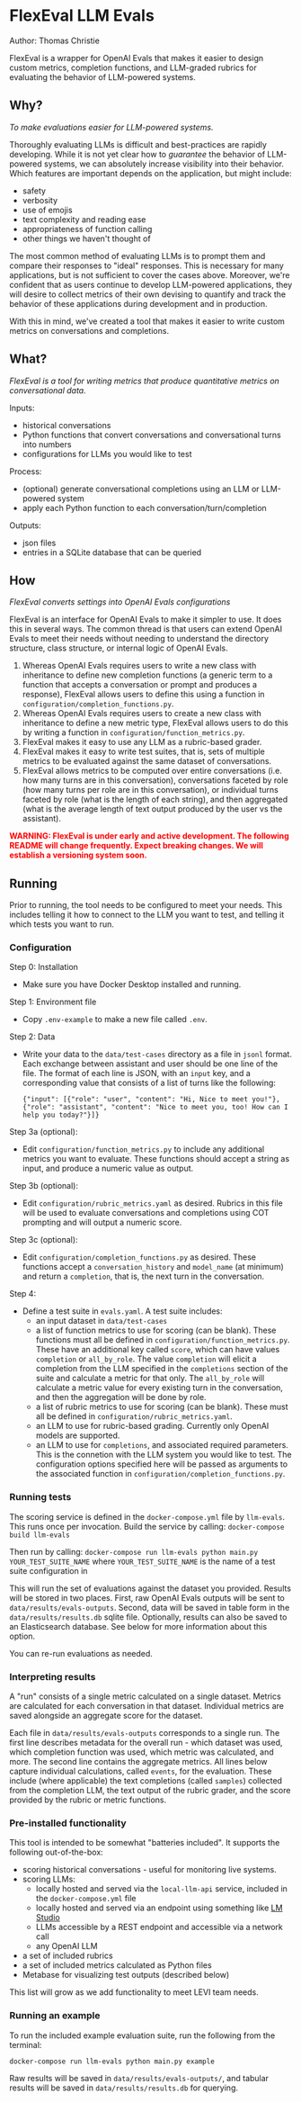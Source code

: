 # FlexEval LLM Evals

Author: Thomas Christie

FlexEval is a wrapper for OpenAI Evals that makes it easier to design custom metrics, completion functions, and LLM-graded rubrics for evaluating the behavior of LLM-powered systems. 

## Why?
*To make evaluations easier for LLM-powered systems.*

Thoroughly evaluating LLMs is difficult and best-practices are rapidly developing.  While it is not yet clear how to *guarantee* the behavior of LLM-powered systems, we can absolutely increase visibility into their behavior.  Which features are important depends on the application, but might include:
 - safety
 - verbosity
 - use of emojis
 - text complexity and reading ease
 - appropriateness of function calling
 - other things we haven't thought of

The most common method of evaluating LLMs is to prompt them and compare their responses to "ideal" responses. This is necessary for many applications, but is not sufficient to cover the cases above. Moreover, we're confident that as users continue to develop LLM-powered applications, they will desire to collect metrics of their own devising to quantify and track the behavior of these applications during development and in production.

With this in mind, we've created a tool that makes it easier to write custom metrics on conversations and completions. 

## What?
*FlexEval is a tool for writing metrics that produce quantitative metrics on conversational data.*

Inputs:
 - historical conversations
 - Python functions that convert conversations and conversational turns into numbers
 - configurations for LLMs you would like to test

Process:
 - (optional) generate conversational completions using an LLM or LLM-powered system
 - apply each Python function to each conversation/turn/completion

Outputs:
 - json files
 - entries in a SQLite database that can be queried

## How
*FlexEval converts settings into OpenAI Evals configurations*

FlexEval is an interface for OpenAI Evals to make it simpler to use. It does this in several ways.  The common thread is that users can extend OpenAI Evals to meet their needs without needing to understand the directory structure, class structure, or internal logic of OpenAI Evals.

1. Whereas OpenAI Evals requires users to write a new class with inheritance to define new completion functions (a generic term to a function that accepts a conversation or prompt and produces a response), FlexEval allows users to define this using a function in `configuration/completion_functions.py`.
2. Whereas OpenAI Evals requires users to create a new class with inheritance to define a new metric type, FlexEval allows users to do this by writing a function in `configuration/function_metrics.py`. 
3. FlexEval makes it easy to use any LLM as a rubric-based grader.
4. FlexEval makes it easy to write test suites, that is, sets of multiple metrics to be evaluated against the same dataset of conversations.
5. FlexEval allows metrics to be computed over entire conversations (i.e. how many turns are in this conversation), conversations faceted by role (how many turns per role are in this conversation), or individual turns faceted by role (what is the length of each string), and then aggregated (what is the average length of text output produced by the user vs the assistant). 

<span style="color: red;">**WARNING: FlexEval is under early and active development. The following README will change frequently. Expect breaking changes. We will establish a versioning system soon.**</span>



## Running

Prior to running, the tool needs to be configured to meet your needs. This includes telling it how to connect to the LLM you want to test, and telling it which tests you want to run.

### Configuration

Step 0: Installation
* Make sure you have Docker Desktop installed and running.

Step 1: Environment file
* Copy `.env-example` to make a new file called `.env`.

Step 2: Data
* Write your data to the `data/test-cases` directory as a file in `jsonl` format. Each exchange between assistant and user should be one line of the file. The format of each line is JSON, with an `input` key, and a corresponding value that consists of a list of turns like the following:

    `{"input": [{"role": "user", "content": "Hi, Nice to meet you!"}, {"role": "assistant", "content": "Nice to meet you, too! How can I help you today?"}]}`


Step 3a (optional):
* Edit `configuration/function_metrics.py` to include any additional metrics you want to evaluate. These functions should accept a string as input, and produce a numeric value as output.

Step 3b (optional):
* Edit `configuration/rubric_metrics.yaml` as desired. Rubrics in this file will be used to evaluate conversations and completions using COT prompting and will output a numeric score.

Step 3c (optional):
* Edit `configuration/completion_functions.py` as desired. These functions accept a `conversation_history` and `model_name` (at minimum) and return a `completion`, that is, the next turn in the conversation.

Step 4:
* Define a test suite in `evals.yaml`. A test suite includes:
    * an input dataset in `data/test-cases`
    * a list of function metrics to use for scoring (can be blank). These functions must all be defined in `configuration/function_metrics.py`. These have an additional key called `score`, which can have values `completion` or `all_by_role`. The value `completion` will elicit a completion from the LLM specified in the `completions` section of the suite and calculate a metric for that only. The `all_by_role` will calculate a metric value for every existing turn in the conversation, and then the aggregation will be done by role.
    * a list of rubric metrics to use for scoring (can be blank). These must all be defined in `configuration/rubric_metrics.yaml`.
    * an LLM to use for rubric-based grading. Currently only OpenAI models are supported.
    * an LLM to use for `completions`, and associated required parameters. This is the connetion with the LLM system you would like to test. The configuration options specified here will be passed as arguments to the associated function in `configuration/completion_functions.py`.

### Running tests

The scoring service is defined in the `docker-compose.yml` file by `llm-evals`. This runs once per invocation. Build the service by calling:
    `docker-compose build llm-evals`

Then run by calling:
    `docker-compose run llm-evals python main.py YOUR_TEST_SUITE_NAME`
where `YOUR_TEST_SUITE_NAME` is the name of a test suite configuration in

This will run the set of evaluations against the dataset you provided. Results will be stored in two places. First, raw OpenAI Evals outputs will be sent to `data/results/evals-outputs`. Second, data will be saved in table form in the `data/results/results.db` sqlite file.  Optionally, results can also be saved to an Elasticsearch database. See below for more information about this option.

You can re-run evaluations as needed.

### Interpreting results

A "run" consists of a single metric calculated on a single dataset. Metrics are calculated for each conversation in that dataset. Individual metrics are saved alongside an aggregate score for the dataset.

Each file in `data/results/evals-outputs` corresponds to a single run. The first line describes metadata for the overall run - which dataset was used, which completion function was used, which metric was calculated, and more. The second line contains the aggregate metrics. All lines below capture individual calculations, called `events`, for the evaluation. These include (where applicable) the text completions (called `samples`) collected from the completion LLM, the text output of the rubric grader, and the score provided by the rubric or metric functions.

### Pre-installed functionality

This tool is intended to be somewhat "batteries included". It supports the following out-of-the-box:

* scoring historical conversations - useful for monitoring live systems.
* scoring LLMs:
    * locally hosted and served via the `local-llm-api` service, included in the `docker-compose.yml` file
    * locally hosted and served via an endpoint using something like [LM Studio](https://lmstudio.ai)
    * LLMs accessible by a REST endpoint and accessible via a network call
    * any OpenAI LLM
* a set of included rubrics
* a set of included metrics calculated as Python files
* Metabase for visualizing test outputs (described below)

This list will grow as we add functionality to meet LEVI team needs.

### Running an example

To run the included example evaluation suite, run the following from the terminal:

    docker-compose run llm-evals python main.py example

Raw results will be saved in `data/results/evals-outputs/`, and tabular results will be saved in `data/results/results.db` for querying. 

